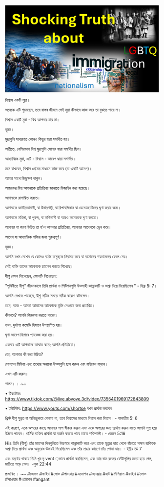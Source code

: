 ![Video cover image](./cover.jpg)

বিশ্বাস একটি মুদ্রা।

অনেকে এটি শুনেছেন, তবে বাস্তব জীবনে সেই মুদ্রা কীভাবে কাজ করে তা বুঝতে পারে না।

বিশ্বাস একটি মুদ্রা - বিশ্ব আপনার চায় না।

হুমম।

মুদ্রাগুলি সাধারণত কোনও কিছুর দ্বারা সমর্থিত হয়।

অতীতে, বেশিরভাগ বিশ্ব মুদ্রাগুলি সোনার দ্বারা সমর্থিত ছিল।

আধ্যাত্মিক মুদ্রা, এটি - বিশ্বাস - আবেগ দ্বারা সমর্থিত।

মনে রাখবেন, বিশ্বাস প্রেমের মাধ্যমে কাজ করে (যা একটি আবেগ)।

আমার সাথে কিছুক্ষণ থাকুন।

আজকের বিশ্ব আপনাকে প্রতিক্রিয়া জানাতে ডিজাইন করা হয়েছে।

আপনাকে রাগান্বিত করতে।

আপনাকে জাতীয়তাবাদী, বা উদারপন্থী, বা রিপাবলিকান বা ডেমোক্র্যাটদের ঘৃণা করার জন্য।

আপনাকে মহিলা, বা পুরুষ, বা অভিবাসী বা আরও অনেককে ঘৃণা করতে।

আপনার যা জানা উচিত তা হ'ল আপনার প্রতিক্রিয়া, আপনার আবেগকে ড্রেন করে।

আবেগ যা আধ্যাত্মিক শক্তির জন্য গুরুত্বপূর্ণ।

হুমম।

আপনি যখন দেখেন যে কোনও ব্যক্তি অসুস্থকে নিরাময় করে বা আমাদের শয়তানদের ফেলে দেয়।

সেই ব্যক্তি তাদের আবেগকে চ্যানেল করতে শিখেছে।

যীশু যেমন লিখেছেন, যেমনটি লিখেছেন:

"পৃথিবীতে যীশু" জীবনকালে তিনি প্রার্থনা ও পিটিশনগুলি উত্সাহী কান্নাকাটি ও অশ্রু দিয়ে দিয়েছিলেন " - হিব্রু 5: 7।

আপনি দেখতে পাচ্ছেন, যীশু সঠিক সময়ে সঠিক কারণে কাঁদলেন।

তবে, আজ - আমরা আমাদের আবেগকে মুক্তি দেওয়ার জন্য প্রতারিত।

কীভাবে? আপনি জিজ্ঞাসা করতে পারেন।

ভাল, দুর্ভাগ্য কমেডি হিসাবে উপস্থাপিত হয়।

ঘৃণা আবেগ হিসাবে প্যাকেজ করা হয়।

একবার এটি আপনাকে আঘাত করে; আপনি প্রতিক্রিয়া।

তো, আপনার কী করা উচিত?

সোশ্যাল মিডিয়া এবং তথ্যের অন্যান্য উত্সগুলি হ্রাস করুন এবং বাইবেল বাড়ান।

এখন এটি করুন।

শালম। । ~~

• টিকটোক: https://www.tiktok.com/@live.abvove.3d/video/7355401969172843809

• ইউটিউব: https://www.youts.com/shortse যখন প্রার্থনা করবেন

খ্রিস্ট যীশু সুন্নত বা অনিচ্ছুকতা বোঝায় না, তবে বিশ্বাসের মাধ্যমে বিশ্বাস করা বিশ্বাস। - গালাতীয় 5: 6

এই কারণে, একে অপরের কাছে আপনার পাপ স্বীকার করুন এবং একে অপরের জন্য প্রার্থনা করুন যাতে আপনি সুস্থ হয়ে উঠতে পারেন। ধার্মিক ব্যক্তির প্রার্থনা যা অর্জন করতে পারে তাতে শক্তিশালী। - জেমস 5:16

His তিনি (যীশু) তাঁর মাংসের দিনগুলিতে উচ্চস্বরে কান্নাকাটি করে এবং তাকে মৃত্যুর হাত থেকে বাঁচাতে সক্ষম ব্যক্তিকে অশ্রু দিয়ে প্রার্থনা এবং অনুরোধ উভয়ই দিয়েছিলেন এবং তাঁর শ্রদ্ধার কারণে তাঁর শোনা যায়। - ইব্রীয় 5: 7

এবং যন্ত্রণায় থাকায় তিনি খুব দৃ vent ়ভাবে প্রার্থনা করছিলেন, এবং তার ঘাম রক্তের ফোঁটাগুলির মতো হয়ে গেল, মাটিতে পড়ে গেল। -লুক 22:44

প্রস্তাবিত । ~~ #জেসস #ফাইথ #লোভ #পাওয়ার #এমোশন #অ্যাঞ্জার #হাট #পিসিয়াস #ফাইথ #লোভ #পাওয়ার #এমোশন #angant